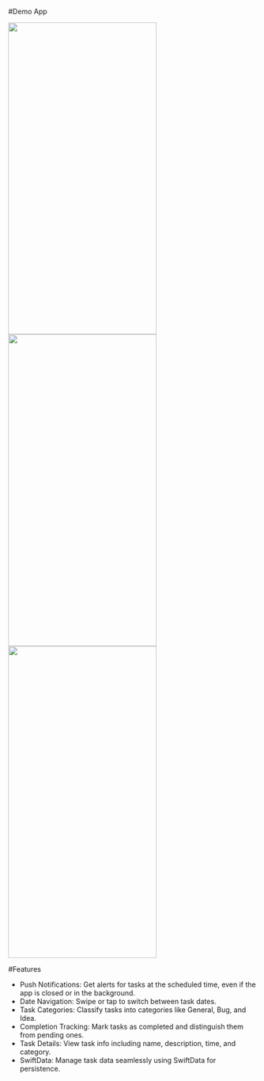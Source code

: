 #Demo App

<p align="left">
  <img src="https://github.com/user-attachments/assets/8a4d58cc-701e-4151-96b6-783daefbd2ce" width="300" height="630">
  <img src="https://github.com/user-attachments/assets/f2d84d4c-ad9e-45c4-9565-c3d6d8aca5cf" width="300" height="630">
  <img src="https://github.com/user-attachments/assets/35399aec-b3e6-4d00-b7ea-b5c2ec8a4d35" width="300" height="630">
</p>

#Features
- Push Notifications: Get alerts for tasks at the scheduled time, even if the app is closed or in the background.
- Date Navigation: Swipe or tap to switch between task dates.
- Task Categories: Classify tasks into categories like General, Bug, and Idea.
- Completion Tracking: Mark tasks as completed and distinguish them from pending ones.
- Task Details: View task info including name, description, time, and category.
- SwiftData: Manage task data seamlessly using SwiftData for persistence.
